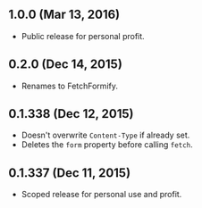 ## 1.0.0 (Mar 13, 2016)
- Public release for personal profit.

## 0.2.0 (Dec 14, 2015)
- Renames to FetchFormify.

## 0.1.338 (Dec 12, 2015)
- Doesn't overwrite `Content-Type` if already set.
- Deletes the `form` property before calling `fetch`.

## 0.1.337 (Dec 11, 2015)
- Scoped release for personal use and profit.
